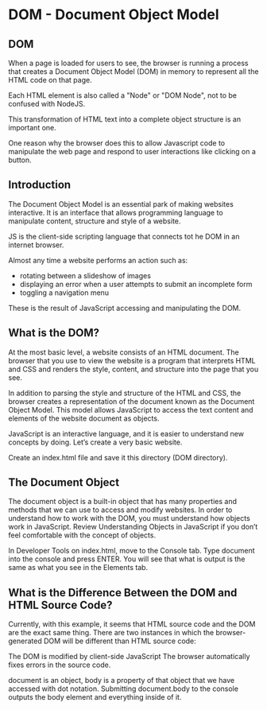 # DOM - Document Object Model

## DOM
When a page is loaded for users to see, the browser is running a process that creates a Document Object Model (DOM) in memory to represent all the HTML code on that page.

Each HTML element is also called a "Node" or "DOM Node", not to be confused with NodeJS.

This transformation of HTML text into a complete object structure is an important one.

One reason why the browser does this to allow Javascript code to manipulate the web page and respond to user interactions like clicking on a button.


## Introduction
The Document Object Model is an essential park of making websites interactive. It is an interface that allows programming language to manipulate content, structure and style of a website.

JS is the client-side scripting language that connects tot he DOM in an internet browser.

Almost any time a website performs an action such as:

  - rotating between a slideshow of images
  - displaying an error when a user attempts to submit an incomplete form
  - toggling a navigation menu
  
These is the result of JavaScript accessing and manipulating the DOM. 


## What is the DOM?

At the most basic level, a website consists of an HTML document. The browser that you use to view the website is a program that interprets HTML and CSS and renders the style, content, and structure into the page that you see.

In addition to parsing the style and structure of the HTML and CSS, the browser creates a representation of the document known as the Document Object Model. This model allows JavaScript to access the text content and elements of the website document as objects.

JavaScript is an interactive language, and it is easier to understand new concepts by doing. Let’s create a very basic website. 

Create an index.html file and save it this directory (DOM directory).


## The Document Object
The document object is a built-in object that has many properties and methods that we can use to access and modify websites. In order to understand how to work with the DOM, you must understand how objects work in JavaScript. Review Understanding Objects in JavaScript if you don’t feel comfortable with the concept of objects.

In Developer Tools on index.html, move to the Console tab. Type document into the console and press ENTER. You will see that what is output is the same as what you see in the Elements tab.


## What is the Difference Between the DOM and HTML Source Code?

Currently, with this example, it seems that HTML source code and the DOM are the exact same thing. There are two instances in which the browser-generated DOM will be different than HTML source code:

The DOM is modified by client-side JavaScript
The browser automatically fixes errors in the source code.

document is an object, body is a property of that object that we have accessed with dot notation. Submitting document.body to the console outputs the body element and everything inside of it.